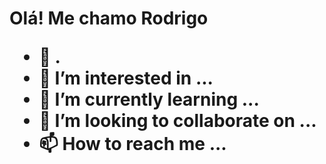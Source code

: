 <h1>Olá! Me chamo Rodrigo

- 👋 .
- 👀 I’m interested in ...
- 🌱 I’m currently learning ...
- 💞️ I’m looking to collaborate on ...
- 📫 How to reach me ...

<!---
Rodrigin/Rodrigin is a ✨ special ✨ repository because its `README.md` (this file) appears on your GitHub profile.
You can click the Preview link to take a look at your changes.
--->
